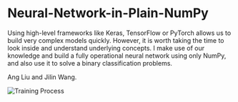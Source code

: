 # Neural-Network-in-Plain-NumPy
Using high-level frameworks like Keras, TensorFlow or PyTorch allows us to build very complex models quickly. However, it is worth taking the time to look inside and understand underlying concepts. I make use of our knowledge and build a fully operational neural network using only NumPy, and also use it to solve a binary classification problems.

Ang Liu and Jilin Wang. 

![Training Process](Training_process.gif)

